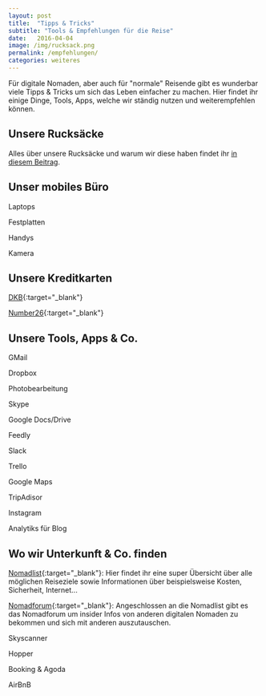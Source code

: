 ```yaml
---
layout: post
title:  "Tipps & Tricks"
subtitle: "Tools & Empfehlungen für die Reise"
date:   2016-04-04
image: /img/rucksack.png
permalink: /empfehlungen/
categories: weiteres
---
```

<!-- Titelfoto: Laptop mit Programm offen und Telefon/Kamera davor -->

Für digitale Nomaden, aber auch für "normale" Reisende gibt es wunderbar viele Tipps & Tricks um sich das Leben einfacher zu machen. Hier findet ihr einige Dinge, Tools, Apps, welche wir ständig nutzen und weiterempfehlen können.


## Unsere Rucksäcke

<!-- Link zur Rucksack-Seite/hier affiliate zu den Rucksäcken -->
Alles über unsere Rucksäcke und warum wir diese haben findet ihr [in diesem Beitrag](/rucksaecke/).

## Unser mobiles Büro

<!-- unsere teschnischen Geräte mit affliliate links -->

Laptops

Festplatten

Handys

Kamera 
<!-- link zum Kamera Artikel -->



## Unsere Kreditkarten


[DKB](){:target="_blank"}

[Number26](){:target="_blank"}


## Unsere Tools, Apps & Co.

GMail

Dropbox

Photobearbeitung

Skype

Google Docs/Drive

Feedly

Slack

Trello

Google Maps

TripAdisor

Instagram

Analytiks für Blog



## Wo wir Unterkunft & Co. finden

[Nomadlist](https://nomadlist.com){:target="_blank"}: Hier findet ihr eine super Übersicht über alle möglichen Reiseziele sowie Informationen über beispielsweise Kosten, Sicherheit, Internet... 

[Nomadforum](https://nomadforum.io){:target="_blank"}: Angeschlossen an die Nomadlist gibt es das Nomadforum um insider Infos von anderen digitalen Nomaden zu bekommen und sich mit anderen auszutauschen.

Skyscanner

Hopper

Booking & Agoda

AirBnB







